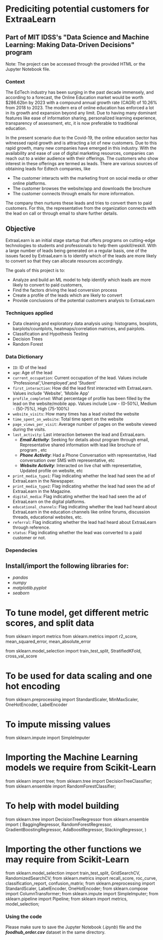 # Prediciting potential customers for ExtraaLearn

## Part of MIT IDSS's "Data Science and Machine Learning: Making Data-Driven Decisions" program


Note: The project can be accessed through the provided HTML or the Jupyter Notebook file.   

### Context

The EdTech industry has been surging in the past decade immensely, and according to a forecast, the Online Education market would be worth $286.62bn by 2023
with a compound annual growth rate (CAGR) of 10.26% from 2018 to 2023. The modern era of online education has enforced a lot in its growth and expansion beyond 
any limit. Due to having many dominant features like ease of information sharing, personalized learning experience, transparency of assessment, etc, it is now preferable to traditional education.

In the present scenario due to the Covid-19, the online education sector has witnessed rapid growth and is attracting a lot of new customers. 
Due to this rapid growth, many new companies have emerged in this industry. With the availability and ease of use of digital marketing resources, 
companies can reach out to a wider audience with their offerings. The customers who show interest in these offerings are termed as leads. There are
various sources of obtaining leads for Edtech companies, like

* The customer interacts with the marketing front on social media or other online platforms.
* The customer browses the website/app and downloads the brochure
* The customer connects through emails for more information.

The company then nurtures these leads and tries to convert them to paid customers. For this, the representative from the organization connects with the lead on call or through email to share further details.

## Objective

ExtraaLearn is an initial stage startup that offers programs on cutting-edge technologies to students and professionals to help them upskill/reskill. 
With a large number of leads being generated on a regular basis, one of the issues faced by ExtraaLearn is to identify which of the leads are more likely to convert so that they 
can allocate resources accordingly. 


The goals of this project is to:
* Analyze and build an ML model to help identify which leads are more likely to convert to paid customers,
* Find the factors driving the lead conversion process
* Create a profile of the leads which are likely to convert
* Provide conclusions of the potential customers analysis to ExtraaLearn  

### Techniques applied

* Data cleaning and exploratory data analysis using: histograms, boxplots, barplots/countplots, heatmaps/correlation matrices, and pairplots.    
* Classification and Hypothesis Testing
* Decision Trees
* Random Forest

### Data Dictionary

- `ID`: ID of the lead
- `age`: Age of the lead
- `current_occupation`: Current occupation of the lead. Values include 'Professional','Unemployed',and 'Student'
- `first_interaction`: How did the lead first interacted with ExtraaLearn. Values include 'Website', 'Mobile App'
- `profile_completed`: What percentage of profile has been filled by the lead on the website/mobile app. Values include Low - (0-50%), Medium - (50-75%), High (75-100%)
- `website_visits`: How many times has a lead visited the website
- `time_spent_on_website`: Total time spent on the website
- `page_views_per_visit`: Average number of pages on the website viewed during the visits.
- `last_activity`: Last interaction between the lead and ExtraaLearn.
  - ***Email Activity***: Seeking for details about program through email, Representative shared information with lead like brochure of program , etc
  - ***Phone Activity***: Had a Phone Conversation with representative, Had conversation over SMS with representative, etc
  - ***Website Activity***: Interacted on live chat with representative, Updated profile on website, etc
- `print_media_type1`: Flag indicating whether the lead had seen the ad of ExtraaLearn in the Newspaper.
- `print_media_type2`: Flag indicating whether the lead had seen the ad of ExtraaLearn in the Magazine.
- `digital_media`: Flag indicating whether the lead had seen the ad of ExtraaLearn on the digital platforms.
- `educational_channels`: Flag indicating whether the lead had heard about ExtraaLearn in the education channels like online forums, discussion threads, educational websites, etc.
- `referral`: Flag indicating whether the lead had heard about ExtraaLearn through reference.
- `status`: Flag indicating whether the lead was converted to a paid customer or not.

### Dependecies 

Install/import the following libraries for:
- 
  - *pandas*
  - *numpy*
  - *matplotlib.pyplot* 
  - *seaborn* 
# To tune model, get different metric scores, and split data
from sklearn import metrics
from sklearn.metrics import r2_score, mean_squared_error, mean_absolute_error

from sklearn.model_selection import train_test_split, StratifiedKFold, cross_val_score

# To be used for data scaling and one hot encoding
from sklearn.preprocessing import StandardScaler, MinMaxScaler, OneHotEncoder, LabelEncoder

# To impute missing values
from sklearn.impute import SimpleImputer

# Importing the Machine Learning models we require from Scikit-Learn
from sklearn import tree;
from sklearn.tree import DecisionTreeClassifier;
from sklearn.ensemble import RandomForestClassifier;

# To help with model building
from sklearn.tree import DecisionTreeRegressor
from sklearn.ensemble import (
    BaggingRegressor,
    RandomForestRegressor,
    GradientBoostingRegressor,
    AdaBoostRegressor,
    StackingRegressor,
)

# Importing the other functions we may require from Scikit-Learn
from sklearn.model_selection import train_test_split, GridSearchCV, RandomizedSearchCV;
from sklearn.metrics import recall_score, roc_curve, classification_report, confusion_matrix;
from sklearn.preprocessing import StandardScaler, LabelEncoder, OneHotEncoder;
from sklearn.compose import ColumnTransformer;
from sklearn.impute import SimpleImputer;
from sklearn.pipeline import Pipeline;
from sklearn import metrics, model_selection;

### Using the code

Please make sure to save the Jupyter Notebook (*.ipynb*) file and the ***foodhub_order.csv*** dataset in the same directory.
